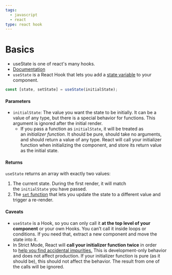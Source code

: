 ```yaml
---
tags:
  - javascript
  - react
type: react hook
---
```


# Basics
- useState is one of react's many hooks.
- [Documentation](https://react.dev/reference/react/useState)
- `useState` is a React Hook that lets you add a [state variable](https://react.dev/learn/state-a-components-memory) to your component.

```javascript
const [state, setState] = useState(initialState);
```

#### Parameters [](https://react.dev/reference/react/useState#parameters "Link for Parameters")

- `initialState`: The value you want the state to be initially. It can be a value of any type, but there is a special behavior for functions. This argument is ignored after the initial render.
    - If you pass a function as `initialState`, it will be treated as an _initializer function_. It should be pure, should take no arguments, and should return a value of any type. React will call your initializer function when initializing the component, and store its return value as the initial state. 

#### Returns [](https://react.dev/reference/react/useState#returns "Link for Returns")

`useState` returns an array with exactly two values:

1. The current state. During the first render, it will match the `initialState` you have passed.
2. The [`set` function](https://react.dev/reference/react/useState#setstate) that lets you update the state to a different value and trigger a re-render.

#### Caveats [](https://react.dev/reference/react/useState#caveats "Link for Caveats")

- `useState` is a Hook, so you can only call it **at the top level of your component** or your own Hooks. You can’t call it inside loops or conditions. If you need that, extract a new component and move the state into it.
- In Strict Mode, React will **call your initializer function twice** in order to [help you find accidental impurities.](https://react.dev/reference/react/useState#my-initializer-or-updater-function-runs-twice) This is development-only behavior and does not affect production. If your initializer function is pure (as it should be), this should not affect the behavior. The result from one of the calls will be ignored.
